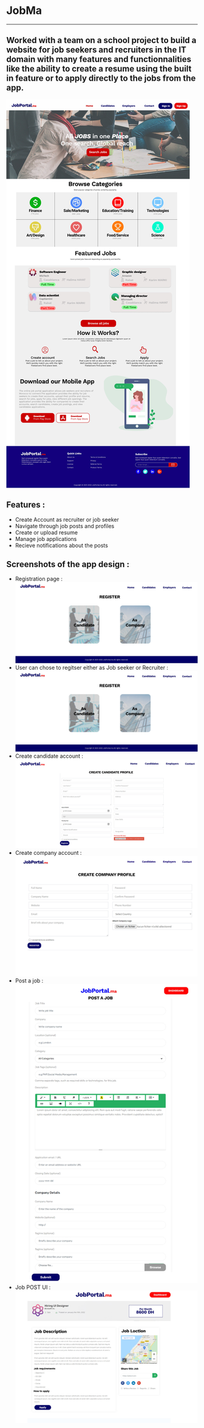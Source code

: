 # JobMa
-----------
Worked with a team on a school project to build a website for job seekers and recruiters in the IT domain with many features and functionnalities like the ability to create a resume using the built in feature or to apply directly to the jobs from the app.
-----------

<img src="./Home page.jpg" alt="index1"/>

## Features :
- Create Account as recruiter or job seeker <br/>
- Navigate through job posts and profiles <br/>
- Create or upload resume <br/>
- Manage job applications <br/>
- Recieve notifications about the posts <br/>

## Screenshots of the app design :
- Registration page : <br/>
<img src="./Register.jpg" alt="index1"/> <br/>
- User can chose to regitser either as Job seeker or Recruiter : </br>
<img src="./Register.jpg" alt="index1"/> <br/>
- Create candidate account : </br>
<img src="./Create candidate account.jpg" alt="index1"/> <br/>
- Create company account : </br>
<img src="./Create Company Account.jpg" alt="index1"/> <br/>
- Post a job : </br>
<img src="./Post a job.jpg" alt="index1"/> <br/>
- Job POST UI : </br>
<img src="./Job POST UI.jpg" alt="index1"/> <br/>
